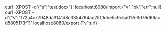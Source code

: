 curl -XPOST -d'{"s":"test.docx"}' localhost:8080/import
{"v":"ok","err":null}
curl -XPOST -d'{"s":"172a4c77948da3141d8c3354794ac251,1dbe5c9c5a017e3d76d66acd5805173f"}' localhost:8080/export
{"v":url}